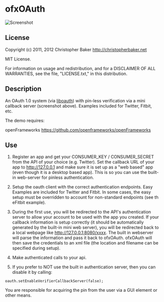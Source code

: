 ofxOAuth
========

![Screenshot](https://github.com/bakercp/ofxOAuth/raw/master/screen.png)

License
-------

Copyright (c) 2011, 2012 Christopher Baker <http://christopherbaker.net>

MIT License.

For information on usage and redistribution, and for a DISCLAIMER OF ALL
WARRANTIES, see the file, "LICENSE.txt," in this distribution.

Description
-----------

An OAuth 1.0 system (via [liboauth](http://liboauth.sourceforge.net/)) with pin-less verification via a mini callback server (screenshot above).  Examples included for Twitter, Fitbit, etc.


The demo requires: 

openFrameworks https://github.com/openframeworks/openFrameworks 

Use
-----------

1.  Register an app and get your CONSUMER_KEY / CONSUMER_SECRET from the API of your choice (e.g. Twitter).  Set the callback URL of your app to http://127.0.0.1 and make sure it is set up as a "web based" app (even though it is a desktop based app).  This is so you can use the built-in web-server for pinless authentication.

2.  Setup the oauth client with the correct authentication endpoints.  Easy Examples are included for Twitter and Fitbit.  In some cases, the easy setup must be overridden to account for non-standard endpoints (see th eFitbit example).

3.  During the first use, you will be redirected to the API's authentication server to allow your account to be used with the app you created.  If your callback information is setup correctly (it should be automatically generated by the built-in mini web server), you will be redirected back to a local webpage like http://127.0.0.1:8080/xxxx.  The built in webserver will parse the information and pass it back to ofxOAuth.  ofxOAuth will then save the credentials to an xml file (the location and filename can be specified during setup).

4.  Make authenticated calls to your api.

5.  If you prefer to NOT use the built in authentication server, then you can disable it by calling:

`oauth.setEnableVerifierCallbackServer(false);`

You are responsible for acquiring the pin from the user via a GUI element or other means.

